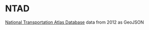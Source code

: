 NTAD
====

[National Transportation Atlas Database](http://2bts.rita.dot.gov/publications/national_transportation_atlas_database/2012/) data from 2012 as GeoJSON
